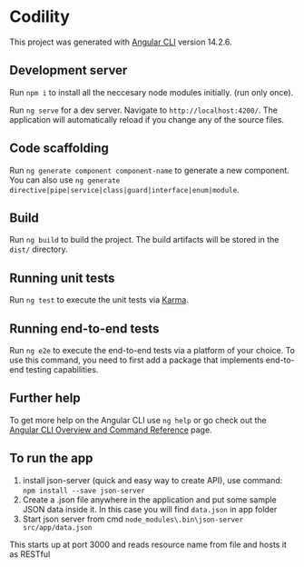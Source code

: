 # Codility

This project was generated with [Angular CLI](https://github.com/angular/angular-cli) version 14.2.6.

## Development server

Run `npm i` to install all the neccesary node modules initially. (run only once).

Run `ng serve` for a dev server. Navigate to `http://localhost:4200/`. The application will automatically reload if you change any of the source files.

## Code scaffolding

Run `ng generate component component-name` to generate a new component. You can also use `ng generate directive|pipe|service|class|guard|interface|enum|module`.

## Build

Run `ng build` to build the project. The build artifacts will be stored in the `dist/` directory.

## Running unit tests

Run `ng test` to execute the unit tests via [Karma](https://karma-runner.github.io).

## Running end-to-end tests

Run `ng e2e` to execute the end-to-end tests via a platform of your choice. To use this command, you need to first add a package that implements end-to-end testing capabilities.

## Further help

To get more help on the Angular CLI use `ng help` or go check out the [Angular CLI Overview and Command Reference](https://angular.io/cli) page.

## To run the app

1. install json-server (quick and easy way to create API), use command:  `npm install --save json-server`
2. Create a .json file anywhere in the application and put some sample JSON data inside it. In this case you will find `data.json` in app folder
3. Start json server from cmd
            `node_modules\.bin\json-server src/app/data.json`

This starts up at port 3000 and reads resource name from file and hosts it as RESTful
